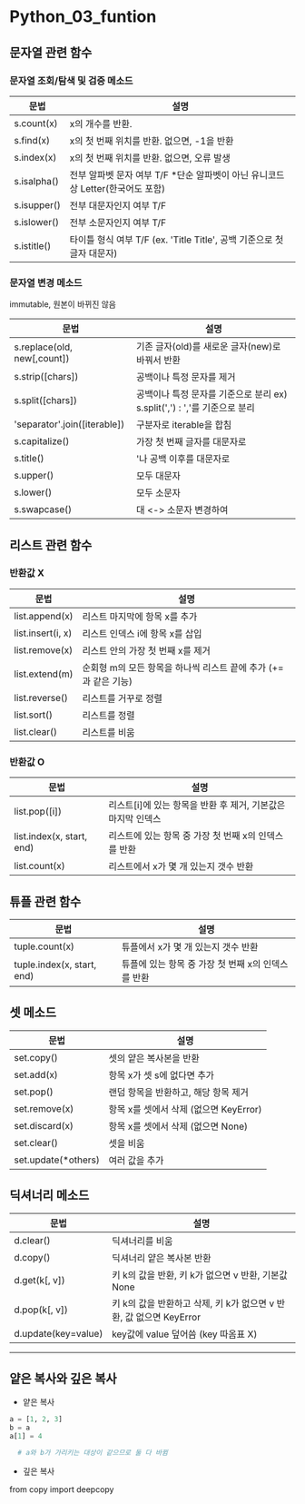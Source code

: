# Python_03_funtion



## 문자열 관련 함수

### 문자열 조회/탐색 및 검증 메소드

| 문법        | 설명                                                         |
| ----------- | ------------------------------------------------------------ |
| s.count(x)  | x의 개수를 반환.                                             |
| s.find(x)   | x의 첫 번째 위치를 반환. 없으면, -1을 반환                   |
| s.index(x)  | x의 첫 번째 위치를 반환. 없으면, 오류 발생                   |
| s.isalpha() | 전부 알파벳 문자 여부 T/F *단순 알파벳이 아닌 유니코드 상 Letter(한국어도 포함) |
| s.isupper() | 전부 대문자인지 여부 T/F                                     |
| s.islower() | 전부 소문자인지 여부 T/F                                     |
| s.istitle() | 타이틀 형식 여부 T/F (ex. 'Title Title', 공백 기준으로 첫 글자 대문자) |



### 문자열 변경 메소드

immutable, 원본이 바뀌진 않음

| 문법                         | 설명                                                         |
| ---------------------------- | ------------------------------------------------------------ |
| s.replace(old, new[,count])  | 기존 글자(old)를 새로운 글자(new)로 바꿔서 반환              |
| s.strip([chars])             | 공백이나 특정 문자를 제거                                    |
| s.split([chars])             | 공백이나 특정 문자를 기준으로 분리 ex) s.split(',') : ','를 기준으로 분리 |
| 'separator'.join([iterable]) | 구분자로 iterable을 합침                                     |
| s.capitalize()               | 가장 첫 번째 글자를 대문자로                                 |
| s.title()                    | '나 공백 이후를 대문자로                                     |
| s.upper()                    | 모두 대문자                                                  |
| s.lower()                    | 모두 소문자                                                  |
| s.swapcase()                 | 대 <-> 소문자 변경하여                                       |



## 리스트 관련 함수

### 반환값 X

| 문법              | 설명                                                         |
| ----------------- | ------------------------------------------------------------ |
| list.append(x)    | 리스트 마지막에 항목 x를 추가                                |
| list.insert(i, x) | 리스트 인덱스 i에 항목 x를 삽입                              |
| list.remove(x)    | 리스트 안의 가장 첫 번째 x를 제거                            |
| list.extend(m)    | 순회형 m의 모든 항목을 하나씩 리스트 끝에 추가 (+=과 같은 기능) |
| list.reverse()    | 리스트를 거꾸로 정렬                                         |
| list.sort()       | 리스트를 정렬                                                |
| list.clear()      | 리스트를 비움                                                |

### 반환값 O

| 문법                      | 설명                                                         |
| ------------------------- | ------------------------------------------------------------ |
| list.pop([i])             | 리스트[i]에 있는 항목을 반환 후 제거, 기본값은 마지막 인덱스 |
| list.index(x, start, end) | 리스트에 있는 항목 중 가장 첫 번째 x의 인덱스를 반환         |
| list.count(x)             | 리스트에서 x가 몇 개 있는지 갯수 반환                        |



## 튜플 관련 함수

| 문법                       | 설명                                               |
| -------------------------- | -------------------------------------------------- |
| tuple.count(x)             | 튜플에서 x가 몇 개 있는지 갯수 반환                |
| tuple.index(x, start, end) | 튜플에 있는 항목 중 가장 첫 번째 x의 인덱스를 반환 |



## 셋 메소드

| 문법                | 설명                                   |
| ------------------- | -------------------------------------- |
| set.copy()          | 셋의 얕은 복사본을 반환                |
| set.add(x)          | 항목 x가 셋 s에 없다면 추가            |
| set.pop()           | 랜덤 항목을 반환하고, 해당 항목 제거   |
| set.remove(x)       | 항목 x를 셋에서 삭제 (없으면 KeyError) |
| set.discard(x)      | 항목 x를 셋에서 삭제 (없으면 None)     |
| set.clear()         | 셋을 비움                              |
| set.update(*others) | 여러 값을 추가                         |



## 딕셔너리 메소드

| 문법                | 설명                                                         |
| ------------------- | ------------------------------------------------------------ |
| d.clear()           | 딕셔너리를 비움                                              |
| d.copy()            | 딕셔너리 얕은 복사본 반환                                    |
| d.get(k[, v])       | 키 k의 값을 반환, 키 k가 없으면 v 반환, 기본값 None          |
| d.pop(k[, v])       | 키 k의 값을 반환하고 삭제, 키 k가 없으면 v 반환, 값 없으면 KeyError |
| d.update(key=value) | key값에 value 덮어씀 (key 따옴표 X)                          |



---

## 얕은 복사와 깊은 복사

* 얕은 복사

```python
a = [1, 2, 3]
b = a
a[1] = 4

  # a와 b가 가리키는 대상이 같으므로 둘 다 바뀜
```



* 깊은 복사

from copy import deepcopy